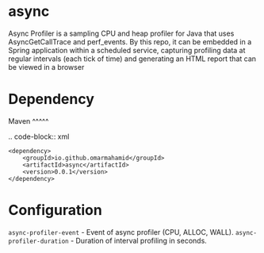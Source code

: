# async

Async Profiler is a sampling CPU and heap profiler for Java that uses AsyncGetCallTrace and perf_events.
By this repo, it can be embedded in a Spring application within a scheduled service, capturing profiling data at regular intervals (each tick of time) and generating an HTML report that can be viewed in a browser


# Dependency

Maven
^^^^^

.. code-block:: xml

	<dependency>
		<groupId>io.github.omarmahamid</groupId>
		<artifactId>async</artifactId>
		<version>0.0.1</version>
  	</dependency>


# Configuration

`async-profiler-event` - Event of async profiler (CPU, ALLOC, WALL).
`async-profiler-duration` - Duration of interval profiling in seconds.

